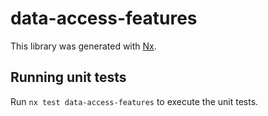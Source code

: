 # data-access-features

This library was generated with [Nx](https://nx.dev).

## Running unit tests

Run `nx test data-access-features` to execute the unit tests.
